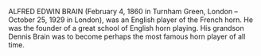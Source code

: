ALFRED EDWIN BRAIN (February 4, 1860 in Turnham Green, London – October 25, 1929 in London), was an English player of the French horn. He was the founder of a great school of English horn playing. His grandson Dennis Brain was to become perhaps the most famous horn player of all time.
